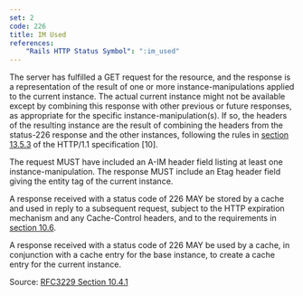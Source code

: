 ```yaml
---
set: 2
code: 226
title: IM Used
references:
    "Rails HTTP Status Symbol": ":im_used"
---
```


The server has fulfilled a GET request for the resource, and the response is a
representation of the result of one or more instance-manipulations applied to
the current instance. The actual current instance might not be available except
by combining this response with other previous or future responses, as
appropriate for the specific instance-manipulation(s). If so, the headers of the
resulting instance are the result of combining the headers from the status-226
response and the other instances, following the rules in [section 13.5.3][1] of
the HTTP/1.1 specification [10].

The request MUST have included an A-IM header field listing at least
one instance-manipulation.  The response MUST include an Etag header
field giving the entity tag of the current instance.

A response received with a status code of 226 MAY be stored by a
cache and used in reply to a subsequent request, subject to the HTTP
expiration mechanism and any Cache-Control headers, and to the
requirements in [section 10.6][2].

A response received with a status code of 226 MAY be used by a cache,
in conjunction with a cache entry for the base instance, to create a
cache entry for the current instance.

Source: [RFC3229 Section 10.4.1][3]

[1]: <http://tools.ietf.org/html/rfc3229#section-13.5.3>
[2]: <http://tools.ietf.org/html/rfc3229#section-10.6>
[3]: <http://tools.ietf.org/html/rfc3229#section-10.4.1>
